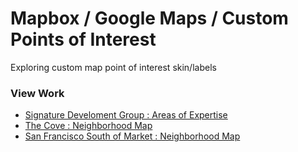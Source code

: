 # Mapbox / Google Maps / Custom Points of Interest
Exploring custom map point of interest skin/labels


### View Work

* [Signature Develoment Group : Areas of Expertise][1]
* [The Cove : Neighborhood Map][2]
* [San Francisco South of Market : Neighborhood Map][3]


[1]: http://www.signaturedevelopment.com/#map "Signature Development Group Home"
[2]: http://thecoveca.com/neighborhood/#map "The Cove Neighborhood Map"
[3]: https://tychoblender.github.io/mapbox/ "San Francisco South of Market Points of Interest"

